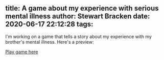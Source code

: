 title: A game about my experience with serious mental illness
author: Stewart Bracken
date: 2020-06-17 22:12:28
tags:
---
I'm working on a game that tells a story about my experience with my brother's mental illness. Here's a preview:

[Play game here](https://abigpotostew.github.io/shedding/p5/)